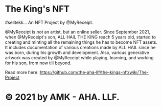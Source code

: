 # The King's NFT

#selitekk... An NFT Project by @MyReceipt.

@MyReceipt is not an artist, but an online seller. Since September 2021, when @MyReceipt's son, ALL HAIL THE KING reach 5 years old, started to creating and minting all the remaining things he has to become NFT assets. It includes documentation of various creations made by ALL HAIL since he was born, during his growth and development. Also, various generative artwork was created by @MyReceipt while playing, learning, and working for his son, from now till beyond.

Read more here:
https://github.com/the-aha-llf/the-kings-nft/wiki/The-Project

# © 2021 by AMK - AHA. LLF.
